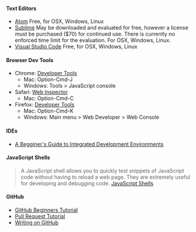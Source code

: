 #### Text Editors
- [Atom](https://atom.io/) Free, for OSX, Windows, Linux
- [Sublime](https://www.sublimetext.com/) May be downloaded and evaluated for free, however a license must be purchased ($70) for continued use. There is currently no enforced time limit for the evaluation. For OSX, Windows, Linux.
- [Visual Studio Code](https://code.visualstudio.com/) Free, for OSX, Windows, Linux

#### Browser Dev Tools
- Chrome: [Developer Tools](https://developer.chrome.com/devtools)
  - Mac: Option-Cmd-J
  - Windows: Tools > JavaScript console
- Safari: [Web Inspector](https://developer.apple.com/safari/tools/)
  - Mac: Option-Cmd-C
- Firefox: [Developer Tools](https://developer.mozilla.org/en-US/docs/Tools)
  - Mac: Option-Cmd-K
  - Windows: Main menu > Web Developer > Web Console

#### IDEs
- [A Begginer's Guide to Integrated Development Environments](http://mashable.com/2010/10/06/ide-guide/#EvWnz1ZNjSqw)

#### JavaScript Shells
> A JavaScript shell allows you to quickly test snippets of JavaScript code without having to reload a web page. They are extremely useful for developing and debugging code.
[JavaScript Shells](https://developer.mozilla.org/en-US/docs/Web/JavaScript/Shells)

#### GitHub
- [GitHub Beginners Tutorial](http://product.hubspot.com/blog/git-and-github-tutorial-for-beginners)
- [Pull Request Tutorial](https://www.thinkful.com/learn/github-pull-request-tutorial/)
- [Writing on GitHub](https://help.github.com/categories/writing-on-github/)
